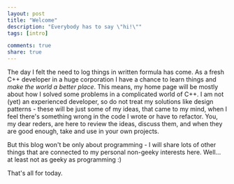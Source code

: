 ```yaml
---
layout: post
title: "Welcome"
description: "Everybody has to say \"hi!\""
tags: [intro]

comments: true
share: true
---
```

The day I felt the need to log things in written formula has come. As a fresh C++ developer in a huge corporation I have a chance to learn things and <i>make the world a better place</i>. This means, my home page will be mostly about how I solved some problems in a complicated world of C++. I am not (yet) an experienced developer, so do not treat my solutions like design patterns - these will be just some of my ideas, that came to my mind, when I feel there's something wrong in the code I wrote or have to refactor. You, my dear reders, are here to review the ideas, discuss them, and when they are good enough, take and use in your own projects.

But this blog won't be only about programming - I will share lots of other things that are connected to my personal non-geeky interests here. Well... at least not as geeky as programming :)

That's all for today.

